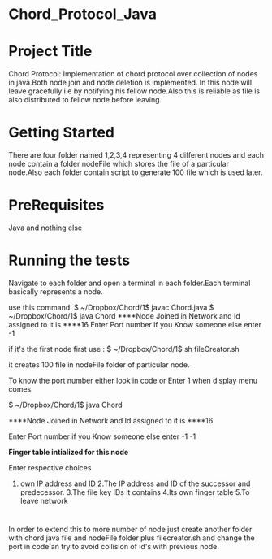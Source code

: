 # Chord_Protocol_Java

# Project Title

Chord Protocol: Implementation of chord protocol over collection of nodes in java.Both node join 
and node deletion is implemented. In this node will leave gracefully i.e by notifying his fellow node.Also this is reliable as file is also distributed to fellow node before leaving.

# Getting Started

There are four folder named 1,2,3,4 representing 4 different nodes and each node contain a folder nodeFile which stores the file of a particular node.Also each folder contain script to generate 100 file which is used later.

# PreRequisites

Java and nothing else

# Running the tests

Navigate to each folder and open a terminal in each folder.Each terminal basically represents a node.

use this command:
$ ~/Dropbox/Chord/1$ javac Chord.java 
$ ~/Dropbox/Chord/1$ java Chord 
****Node Joined in Network and Id assigned to it is ****16
Enter Port number if you Know someone else enter -1

if it's the first node first use :
$ ~/Dropbox/Chord/1$ sh fileCreator.sh

it creates 100 file in nodeFile folder of particular node.

To know the port number either look in code or Enter 1 when display menu comes.

$ ~/Dropbox/Chord/1$ java Chord 

****Node Joined in Network and Id assigned to it is ****16

Enter Port number if you Know someone else enter -1
-1

****Finger table intialized for this node****

Enter respective choices
1. own IP address and ID
2.The IP address and ID of the successor and predecessor.
3.The file key IDs it contains
4.Its own finger table
5.To leave network

#

In order to extend this to more number of node just create another folder with chord.java file and nodeFile folder plus filecreator.sh and change the port in code an try to avoid collision of id's with previous node.

